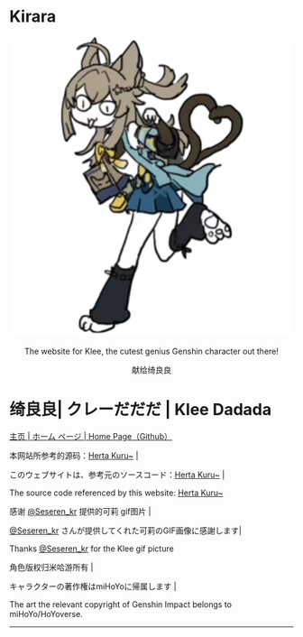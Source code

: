 # Kirara
<div align="center"><img src="img/welcome.gif"></div>



<div align="center"><p>The website for Klee, the cutest genius Genshin character out there!</p>
<p>献给绮良良</p></div>

# 绮良良| クレーだだだ | Klee Dadada 

[主页 | ホーム ページ | Home Page（Github）](https://kirara.morax.top)



本网站所参考的源码：[Herta Kuru~](https://github.com/duiqt/herta_kuru) |

このウェブサイトは、参考元のソースコード：[Herta Kuru~](https://github.com/duiqt/herta_kuru) |

The source code referenced by this website: [Herta Kuru~](https://github.com/duiqt/herta_kuru) 



感谢 [@Seseren_kr](https://twitter.com/Seseren_kr) 提供的可莉 gif图片 | 

 [@Seseren_kr](https://twitter.com/Seseren_kr) さんが提供してくれた可莉のGIF画像に感謝します| 

Thanks [@Seseren_kr](https://twitter.com/Seseren_kr) for the Klee gif picture



角色版权归米哈游所有 |

キャラクターの著作権はmiHoYoに帰属します |

The art the relevant copyright of Genshin Impact belongs to miHoYo/HoYoverse.



---



















































